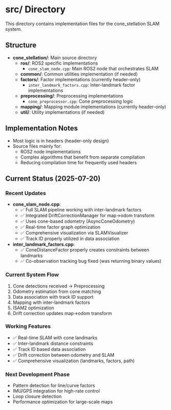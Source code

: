 # src/ Directory

This directory contains implementation files for the cone_stellation SLAM system.

## Structure

- **cone_stellation/**: Main source directory
  - **ros/**: ROS2 specific implementations
    - `cone_slam_node.cpp`: Main ROS2 node that orchestrates SLAM
  - **common/**: Common utilities implementation (if needed)
  - **factors/**: Factor implementations (currently header-only)
    - `inter_landmark_factors.cpp`: Inter-landmark factor implementations
  - **preprocessing/**: Preprocessing implementations
    - `cone_preprocessor.cpp`: Cone preprocessing logic
  - **mapping/**: Mapping module implementations (currently header-only)
  - **util/**: Utility implementations (if needed)

## Implementation Notes

- Most logic is in headers (header-only design)
- Source files mainly for:
  - ROS2 node implementations
  - Complex algorithms that benefit from separate compilation
  - Reducing compilation time for frequently used headers

## Current Status (2025-07-20)

### Recent Updates
- **cone_slam_node.cpp**: 
  - ✅ Full SLAM pipeline working with inter-landmark factors
  - ✅ Integrated DriftCorrectionManager for map->odom transform
  - ✅ Uses cone-based odometry (AsyncConeOdometry)
  - ✅ Real-time factor graph optimization
  - ✅ Comprehensive visualization via SLAMVisualizer
  - ✅ Track ID properly utilized in data association
- **inter_landmark_factors.cpp**: 
  - ✅ ConeDistanceFactor properly creates constraints between landmarks
  - ✅ Co-observation tracking bug fixed (was returning binary values)

### Current System Flow
1. Cone detections received → Preprocessing
2. Odometry estimation from cone matching
3. Data association with track ID support
4. Mapping with inter-landmark factors
5. ISAM2 optimization
6. Drift correction updates map->odom transform

### Working Features
- ✅ Real-time SLAM with cone landmarks
- ✅ Inter-landmark distance constraints
- ✅ Track ID based data association
- ✅ Drift correction between odometry and SLAM
- ✅ Comprehensive visualization (landmarks, factors, path)

### Next Development Phase
- Pattern detection for line/curve factors
- IMU/GPS integration for high-rate control
- Loop closure detection
- Performance optimization for large-scale maps